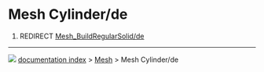 # Mesh Cylinder/de
1.  REDIRECT [Mesh_BuildRegularSolid/de](Mesh_BuildRegularSolid/de.md)



---
![](images/Button_right.svg) [documentation index](../README.md) > [Mesh](Mesh_Workbench.md) > Mesh Cylinder/de
